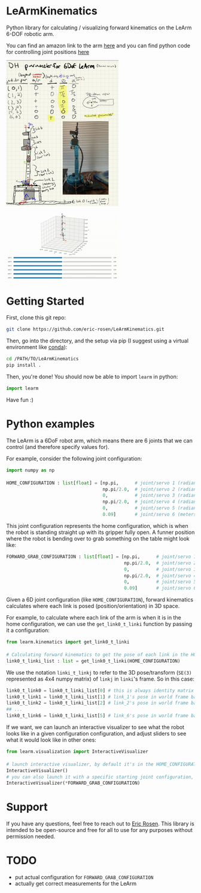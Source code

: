 # LeArmKinematics
Python library for calculating / visualizing forward kinematics on the LeArm 6-DOF robotic arm.

You can find an amazon link to the arm [here](https://www.amazon.com/LewanSoul-Programmable-Feedback-Parameter-Programming/dp/B074T6DPKX)
and you can find python code for controlling joint positions [here](https://github.com/ccourson/xArmServoController)

<img src="./imgs/learm.jpeg" alt="LeArm Notes" style="width: 300px;">
<img src="./imgs/out.gif" alt="LeArm Visualization" style="width: 300px;">

# Getting Started
First, clone this git repo:

```bash
git clone https://github.com/eric-rosen/LeArmKinematics.git
```

Then, go into the directory, and the setup via pip (I suggest using a virtual environment like [conda](https://conda.io/projects/conda/en/latest/user-guide/getting-started.html)):

```bash
cd /PATH/TO/LeArmKinematics
pip install .
```

Then, you're done! You should now be able to import `learm` in python:

```python
import learm
```

Have fun :) 
# Python examples
The LeArm is a 6DoF robot arm, which means there are 6 joints that we can control (and therefore specify values for). 

For example, consider the following joint configuration:

```python
import numpy as np 

HOME_CONFIGURATION : list[float] = [np.pi,      # joint/servo 1 (radians)
                                    np.pi/2.0,  # joint/servo 2 (radians)
                                    0,          # joint/servo 3 (radians)
                                    np.pi/2.0,  # joint/servo 4 (radians)
                                    0,          # joint/servo 5 (radians)
                                    0.09]       # joint/servo 6 (meters)
```
This joint configuration represents the home configuration, which is when the robot is standing straight up with its gripper fully open. A funner position where the robot is bending over to grab something on the table might look like:

```python
FORWARD_GRAB_CONFIGURATION : list[float] = [np.pi,      # joint/servo 1 (radians)
                                            np.pi/2.0,  # joint/servo 2 (radians)
                                            0,          # joint/servo 3 (radians)
                                            np.pi/2.0,  # joint/servo 4 (radians)
                                            0,          # joint/servo 5 (radians)
                                            0.09]       # joint/servo 6 (meters)
```

Given a 6D joint configuration (like `HOME_CONFIGURATION`), forward kinematics calculates where each link is posed (position/orientation) in 3D space. 

For example, to calculate where each link of the arm is when it is in the home configuration, we can use the `get_link0_t_linki` function by passing it a configuration:

```python
from learm.kinematics import get_link0_t_linki

# Calculating forward kinematics to get the pose of each link in the HOME_CONFIGURATION
link0_t_linki_list : list = get_link0_t_linki(HOME_CONFIGURATION)
```

We use the notation `linki_t_linkj` to refer to the 3D pose/transform (`SE(3)` represented as 4x4 numpy matrix) of `linkj` in `linki`'s frame. So in this case:

```python
link0_t_link0 = link0_t_linki_list[0] # this is always identity matrix
link0_t_link1 = link0_t_linki_list[1] # link_1's pose in world frame based on given joint value
link0_t_link2 = link0_t_linki_list[2] # link_2's pose in world frame based on given joint value
## ...
link0_t_link6 = link0_t_linki_list[5] # link_6's pose in world frame based on given joint value
```

If we want, we can launch an interactive visualizer to see what the robot looks like in a given configuration configuration, and adjust
sliders to see what it would look like in other ones:

```python
from learm.visualization import InteractiveVisualizer

# launch interactive visualizer, by default it's in the HOME_CONFIGURATION
InteractiveVisualizer()
# you can also launch it with a specific starting joint configuration, for example:
InteractiveVisualizer(*FORWARD_GRAB_CONFIGURATION)
```

# Support
If you have any questions, feel free to reach out to [Eric Rosen](https://eric-rosen.github.io). This library is intended to be open-source and free for all to use for any purposes without permission needed.

# TODO
- put actual configuration for `FORWARD_GRAB_CONFIGURATION`
- actually get correct measurements for the LeArm